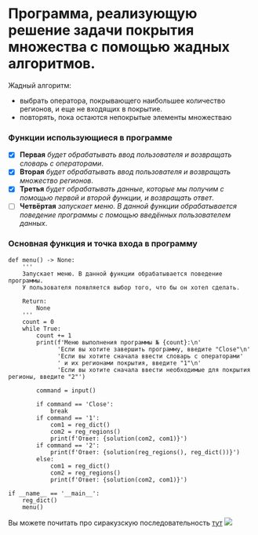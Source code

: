 # Программа, реализующую решение задачи покрытия множества с помощью жадных алгоритмов.
Жадный алгоритм:
* выбрать оператора, покрывающего наибольшее количество регионов, и еще не входящих в покрытие.
* повторять, пока остаются непокрытые элементы множестваю
### Функции использующиеся в программе
* [x] **Первая** _будет обрабатывать ввод пользователя и возвращать словарь с операторами_.
* [x] **Вторая** _будет обрабатывать ввод пользователя и возвращать множество регионов_.
* [x] **Третья** _будет обрабатывать данные, которые мы получим с помощью первой и второй функции, и возвращать ответ_.
* [ ] **Четвёртая** _запускает меню. В данной функции обрабатывается поведение программы с помощью введённых пользователем данных_. 

### Основная функция и точка входа в программу
```
def menu() -> None:
    '''
    Запускает меню. В данной функции обрабатывается поведение программы.
    У пользователя появляется выбор того, что бы он хотел сделать.

    Return:
        None
    '''
    count = 0
    while True:
        count += 1
        print(f'Меню выполнения программы № {count}:\n'
              'Если вы хотите завершить программу, введите "Close"\n'
              'Если вы хотите сначала ввести словарь с операторами'
              ' и их регионами покрытия, введите "1"\n'
              'Если вы хотите сначала ввести необходимые для покрытия регионы, введите "2"')

        command = input()

        if command == 'Close':
            break
        if command == '1':
            com1 = reg_dict()
            com2 = reg_regions()
            print(f'Ответ: {solution(com2, com1)}')
        if command == '2':
            print(f'Ответ: {solution(reg_regions(), reg_dict())}')
        else:
            com1 = reg_dict()
            com2 = reg_regions()
            print(f'Ответ: {solution(com2, com1)}')

if __name__ == '__main__':
    reg_dict()
    menu()
```
Вы можете почитать про сиракузскую последовательность [тут](https://discopal.ispras.ru/img_auth.php/8/82/Greedy-covering.beam.pdf)
![](http://images.myshared.ru/62/1347752/slide_16.jpg)
